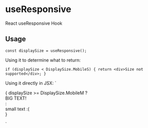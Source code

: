 # useResponsive
React useResponsive Hook

## Usage

`const displaySize = useResponsive();`

Using it to determine what to return:

`if (displaySize < DisplaySize.MobileS) {
  return <div>Size not supported</div>;
}`

Using it directly in JSX:
`<div>
  { displaySize >= DisplaySize.MobileM ? <div>BIG TEXT!</div> : <div>small text :( </div> }
</div>`
